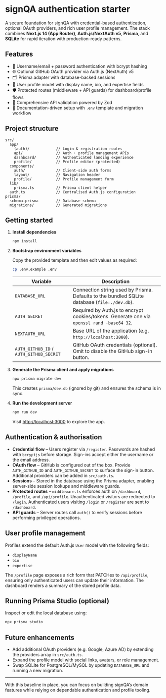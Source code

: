 # signQA authentication starter

A secure foundation for signQA with credential-based authentication, optional OAuth providers, and rich user profile management. The stack combines **Next.js 14 (App Router)**, **Auth.js/NextAuth v5**, **Prisma**, and **SQLite** for rapid iteration with production-ready patterns.

## Features

- 🔐 Username/email + password authentication with bcrypt hashing
- 🌐 Optional GitHub OAuth provider via Auth.js (NextAuth) v5
- 🗂️ Prisma adapter with database-backed sessions
- 👤 User profile model with display name, bio, and expertise fields
- 🛡️ Protected routes (middleware + API guards) for dashboard/profile flows
- 📝 Comprehensive API validation powered by Zod
- 📘 Documentation-driven setup with `.env` template and migration workflow

## Project structure

```
src/
  app/
    (auth)/            // Login & registration routes
    api/               // Auth + profile management APIs
    dashboard/         // Authenticated landing experience
    profile/           // Profile editor (protected)
  components/
    auth/              // Client-side auth forms
    layout/            // Navigation header
    profile/           // Profile management form
  lib/
    prisma.ts          // Prisma client helper
  auth.ts              // Centralised Auth.js configuration
prisma/
  schema.prisma        // Database schema
  migrations/          // Generated migrations
```

## Getting started

1. **Install dependencies**

   ```bash
   npm install
   ```

2. **Bootstrap environment variables**

   Copy the provided template and then edit values as required:

   ```bash
   cp .env.example .env
   ```

   | Variable | Description |
   | --- | --- |
   | `DATABASE_URL` | Connection string used by Prisma. Defaults to the bundled SQLite database (`file:./dev.db`). |
   | `AUTH_SECRET` | Required by Auth.js to encrypt cookies/tokens. Generate one via `openssl rand -base64 32`. |
   | `NEXTAUTH_URL` | Base URL of the application (e.g. `http://localhost:3000`). |
   | `AUTH_GITHUB_ID` / `AUTH_GITHUB_SECRET` | GitHub OAuth credentials (optional). Omit to disable the GitHub sign-in button. |

3. **Generate the Prisma client and apply migrations**

   ```bash
   npx prisma migrate dev
   ```

   This creates `prisma/dev.db` (ignored by git) and ensures the schema is in sync.

4. **Run the development server**

   ```bash
   npm run dev
   ```

   Visit [http://localhost:3000](http://localhost:3000) to explore the app.

## Authentication & authorisation

- **Credential flow** – Users register via `/register`. Passwords are hashed with `bcryptjs` before storage. Sign-ins accept either the username or the email address.
- **OAuth flow** – GitHub is configured out of the box. Provide `AUTH_GITHUB_ID` and `AUTH_GITHUB_SECRET` to surface the sign-in button. Additional providers can be added in `src/auth.ts`.
- **Sessions** – Stored in the database using the Prisma adapter, enabling server-side session lookups and middleware guards.
- **Protected routes** – `middleware.ts` enforces auth on `/dashboard`, `/profile`, and `/api/profile`. Unauthenticated visitors are redirected to `/login`. Authenticated users visiting `/login` or `/register` are sent to `/dashboard`.
- **API guards** – Server routes call `auth()` to verify sessions before performing privileged operations.

## User profile management

Profiles extend the default Auth.js `User` model with the following fields:

- `displayName`
- `bio`
- `expertise`

The `/profile` page exposes a rich form that PATCHes to `/api/profile`, ensuring only authenticated users can update their information. The dashboard renders a summary of the stored profile data.

## Running Prisma Studio (optional)

Inspect or edit the local database using:

```bash
npx prisma studio
```

## Future enhancements

- Add additional OAuth providers (e.g. Google, Azure AD) by extending the providers array in `src/auth.ts`.
- Expand the profile model with social links, avatars, or role management.
- Swap SQLite for PostgreSQL/MySQL by updating `DATABASE_URL` and running a new migration.

---

With this baseline in place, you can focus on building signQA’s domain features while relying on dependable authentication and profile tooling.

